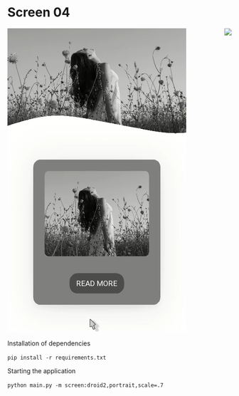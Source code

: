 # Screen 04

<img align="right" src="https://visitor-badge.laobi.icu/badge?page_id=elydev01.screen-04">

![](assets/screen.gif)


Installation of dependencies

`pip install -r requirements.txt`

Starting the application

`python main.py -m screen:droid2,portrait,scale=.7`
